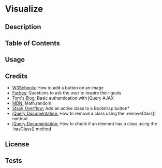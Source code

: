 # Visualize

## Description 

## Table of Contents

## Usage

## Credits
* [W3Schools:](https://www.w3schools.com/howto/howto_css_button_on_image.asp) How to add a button on an image
* [Forbes:](https://www.forbes.com/sites/forbescoachescouncil/2018/08/22/13-questions-to-ask-yourself-to-identify-the-right-goal/?sh=7aac34b9355e) Questions to ask the user to inspire their goals
* [Tom's Blog:](https://blog.abelotech.com/posts/basic-authentication-jquery-ajax/) Basic authentication with jQuery AJAX
* [MDN:](https://developer.mozilla.org/en-US/docs/Web/JavaScript/Reference/Global_Objects/Math/random) Math.random
* [Stack Overflow:](https://stackoverflow.com/questions/30950952/how-to-set-bootstrap-button-to-active-on-click-using-javascript) Add an active class to a Bootstrap button*
* [jQuery Documentation:](https://api.jquery.com/removeclass/) How to remove a class using the .removeClass() method
* [jQuery Documentation:](https://api.jquery.com/hasclass/) How to check if an element has a class using the .hasClass() method
## License

## Tests